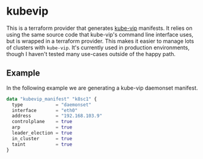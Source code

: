 # kubevip

This is a terraform provider that generates [kube-vip](https://kube-vip.io/) manifests. It relies on using the same source code that kube-vip's command line interface uses, but is wrapped in a terraform provider. This makes it easier to manage lots of clusters with `kube-vip`. It's currently used in production environments, though I haven't tested many use-cases outside of the happy path.

## Example

In the following example we are generating a kube-vip daemonset manifest.

```terraform
data "kubevip_manifest" "k8sc1" {
  type            = "daemonset"
  interface       = "eth0"
  address         = "192.168.103.9"
  controlplane    = true
  arp             = true
  leader_election = true
  in_cluster      = true
  taint           = true
}
```
